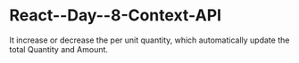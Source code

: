 # React--Day--8-Context-API

It increase or decrease the per unit quantity, which automatically update the total Quantity and Amount.
